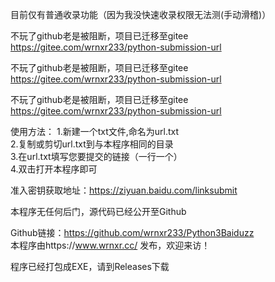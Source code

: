目前仅有普通收录功能（因为我没快速收录权限无法测(手动滑稽)）

不玩了github老是被阻断，项目已迁移至gitee
https://gitee.com/wrnxr233/python-submission-url

不玩了github老是被阻断，项目已迁移至gitee
https://gitee.com/wrnxr233/python-submission-url

不玩了github老是被阻断，项目已迁移至gitee
https://gitee.com/wrnxr233/python-submission-url

使用方法：
1.新建一个txt文件,命名为url.txt<br>
2.复制或剪切url.txt到与本程序相同的目录<br>
3.在url.txt填写您要提交的链接（一行一个）<br>
4.双击打开本程序即可<br>

准入密钥获取地址：https://ziyuan.baidu.com/linksubmit

本程序无任何后门，源代码已经公开至Github

Github链接：https://github.com/wrnxr233/Python3Baiduzz
<br>本程序由https://www.wrnxr.cc/ 发布，欢迎来访！

程序已经打包成EXE，请到Releases下载
